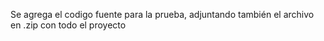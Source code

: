 Se agrega el codigo fuente para la prueba, adjuntando también el archivo en .zip con todo el proyecto
